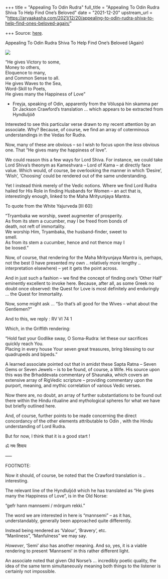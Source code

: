 +++
title = "Appealing To Odin Rudra"
full_title = "Appealing To Odin Rudra Shiva To Help Find One’s Beloved"
date = "2021-12-20"
upstream_url = "https://aryaakasha.com/2021/12/20/appealing-to-odin-rudra-shiva-to-help-find-ones-beloved-again/"

+++
Source: [here](https://aryaakasha.com/2021/12/20/appealing-to-odin-rudra-shiva-to-help-find-ones-beloved-again/).

Appealing To Odin Rudra Shiva To Help Find One’s Beloved (Again)

![](https://aryaakasha.files.wordpress.com/2021/12/41617ee0792f3700c45b04d119845f06-1.png?w=640)

“He gives Victory to some,  
Money to others,  
Eloquence to many,  
and Common Sense to all.  
He gives Waves to the Sea,  
Word-Skill to Poets,  
He gives many the Happiness of Love”

-   Freyja, speaking of Odin, apparently from the Völuspá hin skamma per
    Dr Jackson Crawford’s translation … which appears to be extracted
    from Hyndluljóð

Interested to see this particular verse drawn to my recent attention by
an associate. Why? Because, of course, we find an array of coterminous
understandings in the Vedas for Rudra.

Now, many of these are obvious – so I wish to focus upon the *less*
obvious one. That “He gives many the happiness of love”.

We could reason this a few ways for Lord Shiva. For instance, we could
take Lord Shiva’s theonym as Kameshvara – Lord of Kama – at directly
face value. Which would, of course, be overlooking the manner in which
‘Desire’, ‘Wish’, ‘Choosing’ could be rendered out of the same
understanding.

Yet I instead think merely of the Vedic notions. Where we find Lord
Rudra hailed for His Role in finding Husbands for Women – an act that
is, interestingly enough, linked to the Maha Mrityunjaya Mantra.

To quote from the White Yajurveda \[III 60\]:

“Tryambaka we worship, sweet augmenter of prosperity.  
As from its stem a cucumber, may I be freed from bonds of  
death, not reft of immortality.  
We worship Him, Tryambaka, the husband-finder, sweet to  
smell.  
As from its stem a cucumber, hence and not thence may I  
be loosed.”

Now, of course, that rendering for the Maha Mrityunjaya Mantra is,
perhaps, not the best (I have presented my own .. relatively more
lengthy .. interpretation elsewhere) – yet it gets the point across.

And in just such a fashion – we find the concept of finding one’s ‘Other
Half’ eminently excellent to invoke here. Because, after all, as some
Greek no doubt once observed: the Quest for Love is most definitely and
enduringly … the Quest for Immortality.

Now, some might ask … “So that’s all good for the Wives – what about the
Gentlemen?”

And to this, we reply : RV VI 74 1

Which, in the Griffith rendering:

“Hold fast your Godlike sway, O Soma-Rudra: let these our sacrifices
quickly reach You.  
Placing in every house Your seven great treasures, bring blessing to our
quadrupeds and bipeds.”

A learned associate pointed out that in amidst these Sapta Ratna – Seven
Gems or Seven Jewels – is to be found, of course, a Wife. His source
upon this was the Brhaddevata commentary of Shaunaka, which covers an
extensive array of RigVedic scripture – providing commentary upon the
purport, meaning, and mythic correlation of various Vedic verses.

Now there are, no doubt, an array of further substantiations to be found
out there within the Hindu ritualine and mythological spheres for what
we have but briefly outlined here.

And, of course, further points to be made concerning the direct
concordancy of the other elements attributable to Odin , with the Hindu
understanding of Lord Rudra.

But for now, I think that it is a good start !

ॐ नमः शिवाय  
  
—–  
  
FOOTNOTE:  

Now it should, of course, be noted that the Crawford translation is ..
interesting.

The relevant line of the Hyndluljóð which he has translated as “He gives
many the Happiness of Love”, is in the Old Norse:

“gefr hann mannsemi / mörgum rekki.”

The word we are interested in here is “mannsemi” – as it has,
understandably, generally been approached quite differently.

Instead being rendered as ‘Valour’, ‘Bravery’, etc.  
“Manliness”, “Manfulness” we may say.

*However*, ‘Semi’ also has another meaning. And so, yes, it is a viable
rendering to present ‘Mannsemi’ in this rather different light.

An associate noted that given Old Norse’s … incredibly poetic quality,
the idea of the same term simultaneously meaning both things to the
listener is certainly not impossible.
